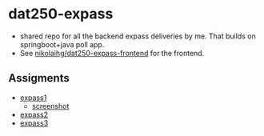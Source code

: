 # dat250-expass
- shared repo for all the backend expass deliveries by me. That builds on springboot+java poll app.
- See [nikolaihg/dat250-expass-frontend](https://github.com/nikolaihg/dat250-expass-frontend) for the frontend.
## Assigments
- [expass1](dat250-expass1.md)
  - [screenshot](screenshots/expass1/Screenshot%202025-08-29%20172414.png)
- [expass2](dat250-expass2.md)
- [expass3](dat250-expass3.md)